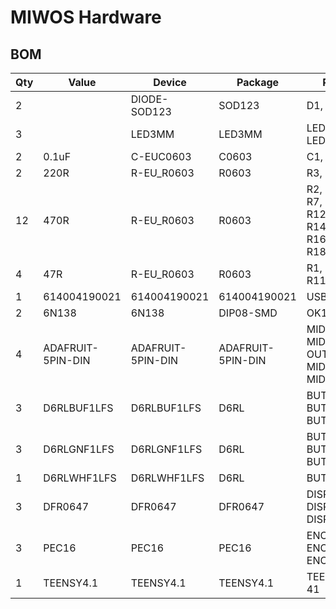 # MIWOS Hardware

## BOM

| Qty | Value             | Device            | Package           | Parts                                                  |
| --- | ----------------- | ----------------- | ----------------- | ------------------------------------------------------ |
| 2   |                   | DIODE-SOD123      | SOD123            | D1, D2                                                 |
| 3   |                   | LED3MM            | LED3MM            | LED7, LED8, LED9                                       |
| 2   | 0.1uF             | C-EUC0603         | C0603             | C1, C2                                                 |
| 2   | 220R              | R-EU_R0603        | R0603             | R3, R8                                                 |
| 12  | 470R              | R-EU_R0603        | R0603             | R2, R5, R6, R7, R10, R12, R13, R14, R15, R16, R17, R18 |
| 4   | 47R               | R-EU_R0603        | R0603             | R1, R4, R9, R11                                        |
| 1   | 614004190021      | 614004190021      | 614004190021      | USB-HUB                                                |
| 2   | 6N138             | 6N138             | DIP08-SMD         | OK1, OK2                                               |
| 4   | ADAFRUIT-5PIN-DIN | ADAFRUIT-5PIN-DIN | ADAFRUIT-5PIN-DIN | MIDI1-IN, MIDI1-OUT, MIDI2-IN, MIDI2-OUT               |
| 3   | D6RLBUF1LFS       | D6RLBUF1LFS       | D6RL              | BUTTON1, BUTTON2, BUTTON3                              |
| 3   | D6RLGNF1LFS       | D6RLGNF1LFS       | D6RL              | BUTTON4, BUTTON5, BUTTON6                              |
| 1   | D6RLWHF1LFS       | D6RLWHF1LFS       | D6RL              | BUTTON7                                                |
| 3   | DFR0647           | DFR0647           | DFR0647           | DISPLAY1, DISPLAY2, DISPLAY3                           |
| 3   | PEC16             | PEC16             | PEC16             | ENCODER1, ENCODER2, ENCODER3                           |
| 1   | TEENSY4.1         | TEENSY4.1         | TEENSY4.1         | TEENSY-41                                              |
